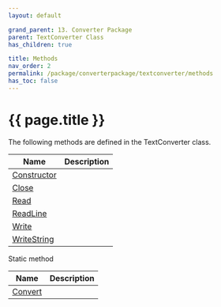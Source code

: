 ```yaml
---
layout: default

grand_parent: 13. Converter Package
parent: TextConverter Class
has_children: true

title: Methods
nav_order: 2
permalink: /package/converterpackage/textconverter/methods
has_toc: false
---
```

# {{ page.title }}

The following methods are defined in the TextConverter class.

|Name       | Description |
|----------	|-------------|
| [Constructor](/package/converterpackage/textconverter/methods/constructor) |  |
| [Close](/package/converterpackage/textconverter/methods/close) |  |
| [Read](/package/converterpackage/textconverter/methods/read) |  |
| [ReadLine](/package/converterpackage/textconverter/methods/readline) |  |
| [Write](/package/converterpackage/textconverter/methods/write) |  |
| [WriteString](/package/converterpackage/textconverter/methods/writestring) |  |

Static method

|Name       | Description |
|----------	|-------------|
| [Convert](/package/converterpackage/textconverter/methods/convert) |  |

